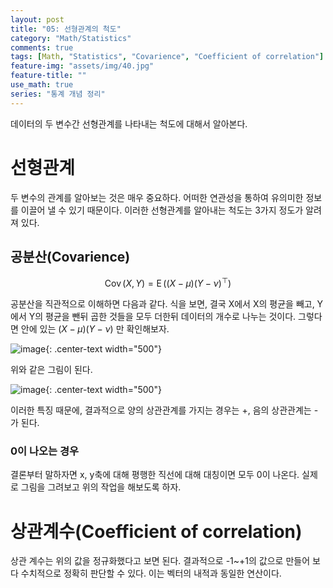 ```yaml
---
layout: post
title: "05: 선형관계의 척도"
category: "Math/Statistics"
comments: true
tags: [Math, "Statistics", "Covarience", "Coefficient of correlation"]
feature-img: "assets/img/40.jpg"
feature-title: ""
use_math: true
series: "통계 개념 정리"
---
```


데이터의 두 변수간 선형관계를 나타내는 척도에 대해서 알아본다. 

# 선형관계
두 변수의 관계를 알아보는 것은 매우 중요하다. 어떠한 연관성을 통하여 유의미한 정보를 이끌어 낼 수 있기 때문이다. 이러한 선형관계를 알아내는 척도는 3가지 정도가 알려져 있다.

## 공분산(Covarience)

$$
\operatorname{Cov}(X, Y) = \operatorname{E}((X-\mu)(Y-\nu)^\top) 
$$

공분산을 직관적으로 이해하면 다음과 같다. 식을 보면, 결국 X에서 X의 평균을 빼고, Y에서 Y의 평균을 뺀뒤 곱한 것들을 모두 더한뒤 데이터의 개수로 나누는 것이다. 그렇다면 안에 있는 $(X-\mu)(Y-\nu)$ 만 확인해보자.


![image](https://user-images.githubusercontent.com/37871541/82112750-fa5e8180-978a-11ea-8b5b-0f83dae2fc05.png){: .center-text width="500"}

위와 같은 그림이 된다.


![image](https://user-images.githubusercontent.com/37871541/82112781-55907400-978b-11ea-9e9c-712ebb321e36.png){: .center-text width="500"}

이러한 특징 때문에, 결과적으로 양의 상관관계를 가지는 경우는 +, 음의 상관관계는 -가 된다.

### 0이 나오는 경우
결론부터 말하자면 x, y축에 대해 평행한 직선에 대해 대칭이면 모두 0이 나온다. 실제로 그림을 그려보고 위의 작업을 해보도록 하자.


# 상관계수(Coefficient of correlation)

상관 계수는 위의 값을 정규화했다고 보면 된다. 결과적으로 -1~+1의 값으로 만들어 보다 수치적으로 정확히 판단할 수 있다. 이는 벡터의 내적과 동일한 연산이다.






